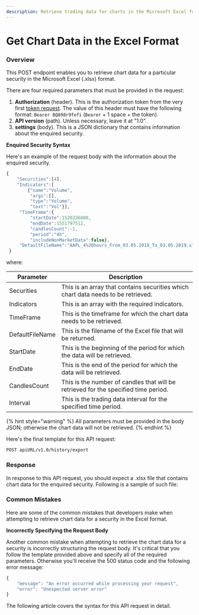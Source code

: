 ```yaml
---
description: Retrieve trading data for charts in the Microsoft Excel format
---
```


# Get Chart Data in the Excel Format

### Overview

This POST endpoint enables you to retrieve chart data for a particular security in the Microsoft Excel (.xlsx) format.

There are four required parameters that must be provided in the request:

1. **Authorization** (header). This is the authorization token from the very first [token request](broken-reference). The value of this header must have the following format: `Bearer BQ898r9fefi` (`Bearer` + 1 space + the token).
2. **API version** (path). Unless necessary, leave it at "1.0".
3. **settings** (body). This is a JSON dictionary that contains information about the enquired security.

**Enquired Security Syntax**

Here's an example of the request body with the information about the enquired security.

```javascript
{
    "Securities":[4],
    "Indicators":[
        {"name":"Volume",
         "args":[],
         "type":"Volume",
         "text":"Vol"}],
     "TimeFrame":{
         "startDate":1520226000,
         "endDate":1551797512,
         "candlesCount":-1,
         "period":"4h",
         "includeNonMarketData":false},
     "DefaultFileName":"AAPL_4%20hours_From_03.05.2018_To_03.05.2019.xlsx"
 }
```

where:

| Parameter       | Description                                                                         |
| --------------- | ----------------------------------------------------------------------------------- |
| Securities      | This is an array that contains securities which chart data needs to be retrieved.   |
| Indicators      | This is an array with the required indicators.                                      |
| TimeFrame       | This is the timeframe for which the chart data needs to be retrieved.               |
| DefaultFileName | This is the filename of the Excel file that will be returned.                       |
| StartDate       | This is the beginning of the period for which the data will be retrieved.           |
| EndDate         | This is the end of the period for which the data will be retrieved.                 |
| CandlesCount    | This is the number of candles that will be retrieved for the specified time period. |
| Interval        | This is the trading data interval for the specified time period.                    |

{% hint style="warning" %}
All parameters must be provided in the body JSON; otherwise the chart data will not be retrieved.
{% endhint %}

Here's the final template for this API request:

```
POST apiURL/v1.0/history/export
```

### Response

In response to this API request, you should expect a .xlsx file that contains chart data for the enquired security. Following is a sample of such file:

### Common Mistakes

Here are some of the common mistakes that developers make when attempting to retrieve chart data for a security in the Excel format.

**Incorrectly Specifying the Request Body**

Another common mistake when attempting to retrieve the chart data for a security is incorrectly structuring the request body. It's critical that you follow the template provided above and specify all of the required parameters. Otherwise you'll receive the 500 status code and the following error message:

```javascript
{
    "message": "An error occurred while processing your request",
    "error": "Unexpected server error"
}
```

The following article covers the syntax for this API request in detail.
